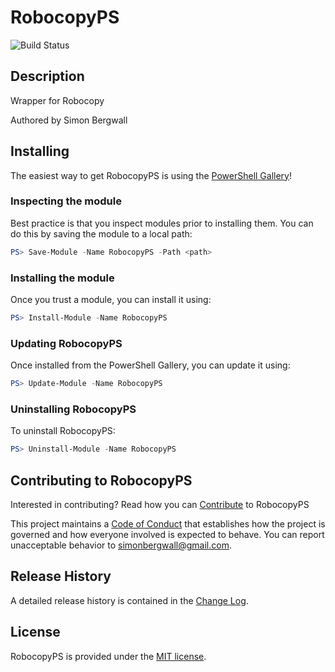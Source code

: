 # RobocopyPS

![Build Status](https://build.status.url.here)

## Description

Wrapper for Robocopy

Authored by Simon Bergwall

## Installing

The easiest way to get RobocopyPS is using the [PowerShell Gallery](https://powershellgallery.com/packages/RobocopyPS/)!

### Inspecting the module

Best practice is that you inspect modules prior to installing them. You can do this by saving the module to a local path:

``` PowerShell
PS> Save-Module -Name RobocopyPS -Path <path>
```

### Installing the module

Once you trust a module, you can install it using:

``` PowerShell
PS> Install-Module -Name RobocopyPS
```

### Updating RobocopyPS

Once installed from the PowerShell Gallery, you can update it using:

``` PowerShell
PS> Update-Module -Name RobocopyPS
```

### Uninstalling RobocopyPS

To uninstall RobocopyPS:

``` PowerShell
PS> Uninstall-Module -Name RobocopyPS
```

## Contributing to RobocopyPS

Interested in contributing? Read how you can [Contribute](contributing.md) to RobocopyPS

This project maintains a [Code of Conduct](code-of-conduct.md) that establishes how the project is governed and how everyone involved is expected to behave. You can report unacceptable behavior to [simonbergwall@gmail.com](mailto:simonbergwall@gmail.com).

## Release History

A detailed release history is contained in the [Change Log](CHANGELOG.md).

## License

RobocopyPS is provided under the [MIT license](LICENSE.md).
